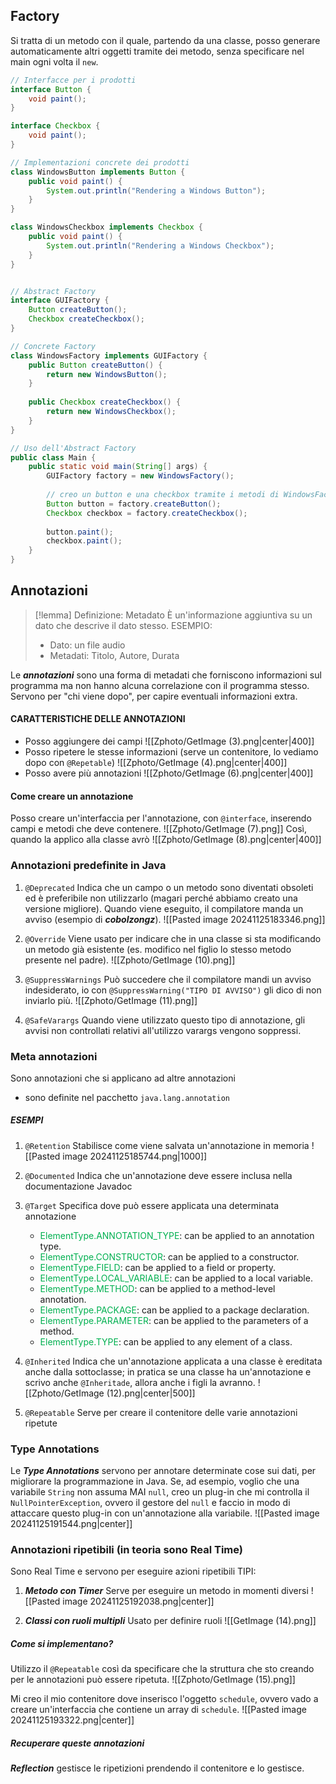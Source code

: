 ## Factory
Si tratta di un metodo con il quale, partendo da una classe, posso generare automaticamente altri oggetti tramite dei metodo, senza specificare nel main ogni volta il `new`.
```java
// Interfacce per i prodotti
interface Button {
    void paint();
}

interface Checkbox {
    void paint();
}

// Implementazioni concrete dei prodotti
class WindowsButton implements Button {
    public void paint() {
        System.out.println("Rendering a Windows Button");
    }
}

class WindowsCheckbox implements Checkbox {
    public void paint() {
        System.out.println("Rendering a Windows Checkbox");
    }
}


// Abstract Factory
interface GUIFactory {
    Button createButton();
    Checkbox createCheckbox();
}

// Concrete Factory
class WindowsFactory implements GUIFactory {
    public Button createButton() {
        return new WindowsButton();
    }
	
    public Checkbox createCheckbox() {
        return new WindowsCheckbox();
    }
}

// Uso dell'Abstract Factory
public class Main {
    public static void main(String[] args) {
        GUIFactory factory = new WindowsFactory();
	
		// creo un button e una checkbox tramite i metodi di WindowsFactory
        Button button = factory.createButton();  
        Checkbox checkbox = factory.createCheckbox();  
	
        button.paint();
        checkbox.paint();
    }
}
```


## Annotazioni

>[!lemma] Definizione: Metadato
>È un'informazione aggiuntiva su un dato che descrive il dato stesso.
>ESEMPIO:
>- Dato: un file audio
>- Metadati: Titolo, Autore, Durata

Le ***annotazioni*** sono una forma di metadati che forniscono informazioni sul programma ma non hanno alcuna correlazione con il programma stesso.
Servono per "chi viene dopo", per capire eventuali informazioni extra.

#### CARATTERISTICHE DELLE ANNOTAZIONI
- Posso aggiungere dei campi
	![[Zphoto/GetImage (3).png|center|400]]
- Posso ripetere le stesse informazioni (serve un contenitore, lo vediamo dopo con `@Repetable`)
	![[Zphoto/GetImage (4).png|center|400]]
- Posso avere più annotazioni 
	![[Zphoto/GetImage (6).png|center|400]]

#### Come creare un annotazione
Posso creare un'interfaccia per l'annotazione, con `@interface`, inserendo campi e metodi che deve contenere.
![[Zphoto/GetImage (7).png]]
Così, quando la applico alla classe avrò
![[Zphoto/GetImage (8).png|center|400]]


### Annotazioni predefinite in Java
1. `@Deprecated`
	Indica che un campo o un metodo sono diventati obsoleti ed è preferibile non utilizzarlo (magari perché abbiamo creato una versione migliore). Quando viene eseguito, il compilatore manda un avviso (esempio di ***cobolzongz***). 
	![[Pasted image 20241125183346.png]]

2. `@Override`
	Viene usato per indicare che in una classe si sta modificando un metodo già esistente (es. modifico nel figlio lo stesso metodo presente nel padre).
	![[Zphoto/GetImage (10).png]]

3. `@SuppressWarnings`
	Può succedere che il compilatore mandi un avviso indesiderato, io con `@SuppressWarning("TIPO DI AVVISO")` gli dico di non inviarlo più.
	![[Zphoto/GetImage (11).png]]

4. `@SafeVarargs`
	Quando viene utilizzato questo tipo di annotazione, gli avvisi non controllati relativi all'utilizzo varargs vengono soppressi.


### Meta annotazioni
Sono annotazioni che si applicano ad altre annotazioni
- sono definite nel pacchetto `java.lang.annotation`

##### ESEMPI
1. `@Retention`
	Stabilisce come viene salvata un'annotazione in memoria
	![[Pasted image 20241125185744.png|1000]]

2. `@Documented`
	Indica che un'annotazione deve essere inclusa nella documentazione Javadoc

3. `@Target`
	Specifica dove può essere applicata una determinata annotazione
	- <font color="#00b050">ElementType.ANNOTATION_TYPE</font>: can be applied to an annotation type. 
	- <font color="#00b050">ElementType.CONSTRUCTOR</font>: can be applied to a constructor. 
	- <font color="#00b050">ElementType.FIELD</font>: can be applied to a field or property. 
    - <font color="#00b050">ElementType.LOCAL_VARIABLE</font>: can be applied to a local variable. 
    - <font color="#00b050">ElementType.METHOD</font>: can be applied to a method-level annotation. 
    - <font color="#00b050">ElementType.PACKAGE</font>: can be applied to a package declaration. 
    - <font color="#00b050">ElementType.PARAMETER</font>: can be applied to the parameters of a method. 
    - <font color="#00b050">ElementType.TYPE</font>: can be applied to any element of a class.

4. `@Inherited`
	Indica che un'annotazione applicata a una classe è ereditata anche dalla sottoclasse; in pratica se una classe ha un'annotazione e scrivo anche `@Inheritade`, allora anche i figli la avranno.
	![[Zphoto/GetImage (12).png|center|500]]

5. `@Repeatable`
	Serve per creare il contenitore delle varie annotazioni ripetute


### Type Annotations
Le ***Type Annotations*** servono per annotare determinate cose sui dati, per migliorare la programmazione in Java.
Se, ad esempio, voglio che una variabile `String` non assuma MAI `null`, creo un plug-in che mi controlla il `NullPointerException`, ovvero il gestore del `null` e faccio in modo di attaccare questo plug-in con un'annotazione alla variabile.
![[Pasted image 20241125191544.png|center]]


### Annotazioni ripetibili (in teoria sono Real Time)
Sono Real Time e servono per eseguire azioni ripetibili
TIPI:
1. ***Metodo con Timer***
	Serve per eseguire un metodo in momenti diversi
	![[Pasted image 20241125192038.png|center]]

2. ***Classi con ruoli multipli***
	Usato per definire ruoli
	![[GetImage (14).png]]
##### Come si implementano?
Utilizzo il `@Repeatable` così da specificare che la struttura che sto creando per le annotazioni può essere ripetuta.
![[Zphoto/GetImage (15).png]]

Mi creo il mio contenitore dove inserisco l'oggetto `schedule`, ovvero vado a creare un'interfaccia che contiene un array di `schedule`.
![[Pasted image 20241125193322.png|center]]


##### Recuperare queste annotazioni
***Reflection*** gestisce le ripetizioni prendendo il contenitore e lo gestisce.